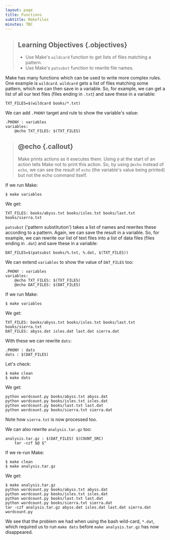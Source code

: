 ```yaml
---
layout: page
title: Functions
subtitle: Makefiles
minutes: TBC
---
```


> ## Learning Objectives {.objectives}
>
> * Use Make's `wildcard` function to get lists of files matching a pattern.
> * Use Make's `patsubst` function to rewrite file names.

Make has many functions which can be used to write more complex rules. One example is `wildcard`. `wildcard` gets a list of files matching some pattern, which we can then save in a variable. So, for example, we can get a list of all our text files (files ending in `.txt`) and save these in a variable:

~~~ {.make}
TXT_FILES=$(wildcard books/*.txt)
~~~

We can add `.PHONY` target and rule to show the variable's value:

~~~ {.make}
.PHONY : variables
variables:
	@echo TXT_FILES: $(TXT_FILES)
~~~

> ## @echo {.callout}
>
> Make prints actions as it executes them. Using `@` at the start of an action tells Make not to print this action. So, by using `@echo` instead of `echo`, we can see the result of `echo` (the variable's value being printed) but not the echo command itself.

If we run Make:

~~~ {.bash}
$ make variables
~~~

We get:

~~~ {.output}
TXT_FILES: books/abyss.txt books/isles.txt books/last.txt books/sierra.txt
~~~

`patsubst` ('pattern substitution') takes a list of names and rewrites these according to a pattern. Again, we can save the result in a variable. So, for example, we can rewrite our list of text files into a list of data files (files ending in `.dat`) and save these in a variable:

~~~ {.make}
DAT_FILES=$(patsubst books/%.txt, %.dat, $(TXT_FILES))
~~~

We can extend `variables` to show the value of `DAT_FILES` too:

~~~ {.make}
.PHONY : variables
variables:
	@echo TXT_FILES: $(TXT_FILES)
	@echo DAT_FILES: $(DAT_FILES)
~~~

If we run Make:

~~~ {.bash}
$ make variables
~~~

We get:

~~~ {.output}
TXT_FILES: books/abyss.txt books/isles.txt books/last.txt books/sierra.txt
DAT_FILES: abyss.dat isles.dat last.dat sierra.dat
~~~

With these we can rewrite `dats`:

~~~ {.make}
.PHONY : dats
dats : $(DAT_FILES)
~~~

Let's check:

~~~ {.bash}
$ make clean
$ make dats
~~~

We get:

~~~ {.output}
python wordcount.py books/abyss.txt abyss.dat
python wordcount.py books/isles.txt isles.dat
python wordcount.py books/last.txt last.dat
python wordcount.py books/sierra.txt sierra.dat
~~~

Note how `sierra.txt` is now processed too.

We can also rewrite `analysis.tar.gz` too:

~~~ {.make}
analysis.tar.gz : $(DAT_FILES) $(COUNT_SRC)
	tar -czf $@ $^
~~~

If we re-run Make:

~~~ {.bash}
$ make clean
$ make analysis.tar.gz
~~~

We get:

~~~ {.output}
$ make analysis.tar.gz
python wordcount.py books/abyss.txt abyss.dat
python wordcount.py books/isles.txt isles.dat
python wordcount.py books/last.txt last.dat
python wordcount.py books/sierra.txt sierra.dat
tar -czf analysis.tar.gz abyss.dat isles.dat last.dat sierra.dat wordcount.py
~~~

We see that the problem we had when using the bash wild-card, `*.dat`, which required us to run `make dats` before `make analysis.tar.gz` has now disappeared.
